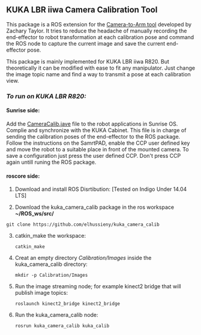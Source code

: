 ## KUKA LBR iiwa Camera Calibration Tool

This package is a ROS extension for the [Camera-to-Arm tool](https://github.com/ZacharyTaylor/Camera-to-Arm-Calibration) developed by Zachary Taylor. It tries to reduce the headache of manually recording the end-effector to robot transformation at each calibration pose and command the ROS node to capture the current image and save the current end-effector pose.
<!--more-->
This package is mainly implemented for KUKA LBR iiwa R820. But theoretically it can be modified with ease to fit any manipulator. Just change the image topic name and find a way to transmit a pose at each calibration view.


### *To run on KUKA LBR R820:*

#### Sunrise side:

Add the [CameraCalib.jave](https://github.com/elhussieny/kuka_camera_calib/tree/master/javaNode) file to the robot applications in Sunrise OS. Complie and synchronize with the KUKA Cabinet. This file is in charge of sending the calibration poses of the end-effector to the ROS package. Follow the instructions on the SamrtPAD, enable the CCP user defined key and move the robot to a suitable place in front of the mounted camera. To save a configuration just press the user defined CCP. Don't press CCP again untill runing the ROS package. 

#### roscore side:
1. Download and install ROS Disrtibution:
[Tested on Indigo Under 14.04 LTS]

2. Download the kuka_camera_calib package in the ros workspace **~/ROS_ws/src/**
```
git clone https://github.com/elhussieny/kuka_camera_calib
```

3. catkin_make the workspace:
	```
	catkin_make
	```

4. Creat an empty directory *Calibration/Images* inside the kuka_camera_calib directory:
	```
	mkdir -p Calibration/Images
	```

5. Run the image streaming node; for example kinect2 bridge that will publish image topics:
	```
	roslaunch kinect2_bridge kinect2_bridge
	```

6. Run the kuka_camera_calib node:
	```
	rosrun kuka_camera_calib kuka_calib
	```

